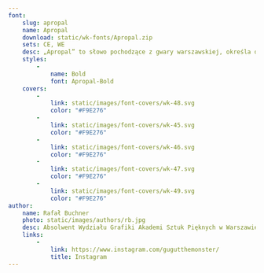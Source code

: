 ```yaml
---
font:
    slug: apropal
    name: Apropal
    download: static/wk-fonts/Apropal.zip
    sets: CE, WE
    desc: „Apropal” to słowo pochodzące z gwary warszawskiej, określa ono drobnego cwaniaczka. Krój „Apropal” powstał z inspiracji neonem księgarni „Czytelnik”, tablicami informacyjnymi z warszawskiego ZOO oraz wzornikami z książki „Techniki liternictwa” Jana Wojeńskiego. Projekt „Apropal” to bezszeryfowy font, przeznaczony do tworzenia ozdobnych szyldów, a także do zastosowania w układzie pionowym.
    styles:
        -
            name: Bold
            font: Apropal-Bold
    covers:
        -
            link: static/images/font-covers/wk-48.svg
            color: "#F9E276"
        -
            link: static/images/font-covers/wk-45.svg
            color: "#F9E276"
        -
            link: static/images/font-covers/wk-46.svg
            color: "#F9E276"
        -
            link: static/images/font-covers/wk-47.svg
            color: "#F9E276"
        -
            link: static/images/font-covers/wk-49.svg
            color: "#F9E276"
author:
    name: Rafał Buchner
    photo: static/images/authors/rb.jpg
    desc: Absolwent Wydziału Grafiki Akademi Sztuk Pięknych w Warszawie. Zajmuje się projektowaniem krojów pism, m.in. dla „Tygodnika Powszechnego” i „Domu Spotkań z Historią”. Współpracował także z Fundacją Nowej Kultury „Bęc Zmiana”, Fundacją Polskiej Sztuki Nowoczesnej i miesięcznikiem „Znak”.
    links:
        -
            link: https://www.instagram.com/gugutthemonster/
            title: Instagram
---
```

